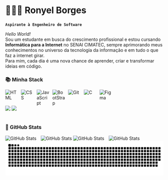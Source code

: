 # 👨🏽‍💻 Ronyel Borges

**`Aspirante à Engenheiro de Software`**

<p><i>Hello World!</i><br/>
Sou um estudante em busca do crescimento profissional e estou cursando <strong>Informática para a Internet</strong> no SENAI CIMATEC, sempre aprimorando meus conhecimentos no universo da tecnologia da informação e em tudo o que faz a internet girar.<br/> 
Para mim, cada dia é uma nova chance de aprender, criar e transformar ideias em código.</p>

### 📚 Minha Stack

<img 
    align="left"
    title="HTML"
    alt="HTML"
    width="40px"
    style="padding-right: 10px"
    src="https://cdn.jsdelivr.net/gh/devicons/devicon@latest/icons/html5/html5-original.svg" 
/>

<img 
    align="left"
    title="CSS"
    alt="CSS"
    width="40px"
    style="padding-right: 10px"
    src="https://cdn.jsdelivr.net/gh/devicons/devicon@latest/icons/css3/css3-original.svg" 
/>

<img 
    align="left"
    title="JavaScript"
    alt="JavaScript"
    width="40px"
    style="padding-right: 10px"
    src="https://cdn.jsdelivr.net/gh/devicons/devicon@latest/icons/javascript/javascript-original.svg"
/>
          
<img 
    align="left"
    title="BootStrap"
    alt="BootStrap"
    width="40px"
    style="padding-right: 10px"
    src="https://cdn.jsdelivr.net/gh/devicons/devicon@latest/icons/bootstrap/bootstrap-original.svg" 
/>

<img 
    align="left"
    title="Git"
    alt="Git"
    width="40px"
    style="padding-right: 10px"
    src="https://cdn.jsdelivr.net/gh/devicons/devicon@latest/icons/git/git-original.svg" 
/>


<img 
    align="left"
    title="C"
    alt="C"
    width="40px"
    style="padding-right: 10px"
    src="https://cdn.jsdelivr.net/gh/devicons/devicon@latest/icons/c/c-original.svg"
/>

<img 
    align="left"
    title="Figma"
    alt="Figma"
    width="40px"
    style="padding-right: 10px"
    src="https://cdn.jsdelivr.net/gh/devicons/devicon@latest/icons/figma/figma-original.svg" 
/>
          

<br/>
<br/>
<br/>

<div> 
  <a href="mailto:rborges.silva08@gmail.com"><img src="https://img.shields.io/badge/-Gmail-%23333?style=for-the-badge&logo=gmail&logoColor=white" target="_blank"></a>
  <a href="www.linkedin.com/in/ronyel-borges"><img src="https://img.shields.io/badge/-LinkedIn-%230077B5?style=for-the-badge&logo=linkedin&logoColor=white" target="_blank"></a> 
</div>

#

### 🎯 GitHub Stats

<div align="left" gap="10px">
    <img 
        alt="GitHub Stats"
        height="150px"
        style="padding-right: 10px;"
        src="https://github-readme-stats.vercel.app/api?username=rborgxs&hide=contribs,prs&show_icons=true&theme=dark&locale=pt-br&icon_color=ffffff&#gh-dark-mode-only"
    />
    <img 
        alt="GitHub Stats"
        height="150px"
        src="https://github-readme-stats.vercel.app/api/top-langs/?username=rborgxs&theme=dark&layout=compact&custom_title=Tecnologias&locale=pt-br&langs_count=9&#gh-dark-mode-only"
    />  
    <img 
        alt="GitHub Stats"
        height="150px"
        style="padding-right: 10px;"
        src="https://github-readme-stats.vercel.app/api?username=rborgxs&hide=contribs,prs&show_icons=true&theme=default&locale=pt-br&icon_color=262626&#gh-light-mode-only"
    />
    <img 
        alt="GitHub Stats"
        height="150px"
        src="https://github-readme-stats.vercel.app/api/top-langs/?username=rborgxs&theme=default&layout=compact&locale=pt-br&custom_title=Tecnologias&langs_count=9&#gh-light-mode-only"
    />  
</div>

<picture align="center">
  <source media="(prefers-color-scheme: dark)" srcset="https://raw.githubusercontent.com/mari4souza/mari4souza/output/github-contribution-grid-snake-dark.svg">
  <source media="(prefers-color-scheme: light)" srcset="https://raw.githubusercontent.com/mari4souza/mari4souza/output/github-contribution-grid-snake-light.svg">
  <img align="center" alt="github contribution grid snake animation" src="https://raw.githubusercontent.com/mari4souza/mari4souza/output/github-contribution-grid-snake.svg">
</picture>
